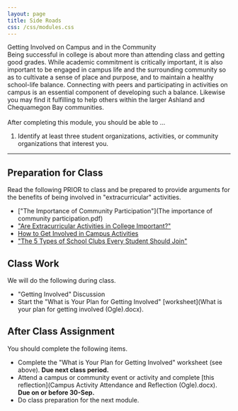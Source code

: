 ```yaml
---
layout: page
title: Side Roads
css: /css/modules.css
---
```


<div class="panel-group">
  <div class="panel panel-primary">
    <div class="panel-heading">Getting Involved on Campus and in the Community</div>
    <div class="panel-body">Being successful in college is about more than attending class and getting good grades. While academic commitment is critically important, it is also important to be engaged in campus life and the surrounding community so as to cultivate a sense of place and purpose, and to maintain a healthy school-life balance. Connecting with peers and participating in activities on campus is an essential component of developing such a balance. Likewise you may find it fulfilling to help others within the larger Ashland and Chequamegon Bay communities.
<br><br>
After completing this module, you should be able to ...

<ol>
  <li>Identify at least three student organizations, activities, or community organizations that interest you.</li>
</ol>
    </div>
  </div>
</div>

----

## Preparation for Class
Read the following PRIOR to class and be prepared to provide arguments for the benefits of being involved in "extracurricular" activities.

* ["The Importance of Community Participation"](The importance of community participation.pdf)
* ["Are Extracurricular Activities in College Important?"](https://www.bachelorsdegreecenter.org/are-extracurricular-activities-in-college-important/)
* [How to Get Involved in Campus Activities](https://thebestschools.org/magazine/how-to-get-involved-in-campus-activities/)
* ["The 5 Types of School Clubs Every Student Should Join"](https://www.collegefashion.net/college-life/types-of-school-clubs-every-student-should-join/)

## Class Work
We will do the following during class.

* "Getting Involved" Discussion
* Start the "What is Your Plan for Getting Involved" [worksheet](What is your plan for getting involved (Ogle).docx).

## After Class Assignment
You should complete the following items.

* Complete the "What is Your Plan for Getting Involved" worksheet (see above). **Due next class period.**
* Attend a campus or community event or activity and complete [this reflection](Campus Activity Attendance and Reflection (Ogle).docx). **Due on or before 30-Sep.**
* Do class preparation for the next module.
